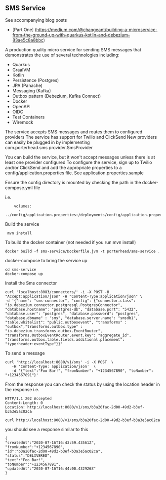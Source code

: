 ## SMS Service

See accompanying blog posts

* [Part One] (https://medium.com/@changeant/building-a-microservice-from-the-ground-up-with-quarkus-kotlin-and-debezium-83ae5c8a8bbc)

A production quality micro service for sending SMS messages that demonstrates the use of several technologies including:

* Quarkus
* GraalVM
* Kotlin
* Persistence (Postgres)
* JPA (Panache)
* Messaging (Kafka)
* Outbox pattern (Debezium, Kafka Connect)
* Docker
* OpenAPI
* OIDC
* Test Containers
* Wiremock

The service accepts SMS messages and routes them to configured providers
The service has support for Twilio and ClickSend 
New providers can easily be plugged in by implementing com.porterhead.sms.provider.SmsProvider

You can build the service, but it won't accept messages unless there is at least one provider configured
To configure the service, sign up to Twilio and/or ClickSend and add the appropriate properties
to a config/application.properties file. See application.properties.sample 

Ensure the config directory is mounted by checking the path in the docker-compose.yml file

i.e.
```
    volumes:
      - ../config/application.properties:/deployments/config/application.properties
```

Build the service

```
 mvn install
 ```
 
To build the docker container (not needed if you run mvn install)

```
docker build -f sms-service/Dockerfile.jvm -t porterhead/sms-service .
```


docker-compose to bring the service up

```
cd sms-service
docker-compose up
```

Install the Sms connector
```
curl 'localhost:8083/connectors/' -i -X POST -H "Accept:application/json" -H "Content-Type:application/json" \
-d '{"name": "sms-connector", "config": {"connector.class": "io.debezium.connector.postgresql.PostgresConnector", "database.hostname": "postgres-db", "database.port": "5432", "database.user": "postgres", "database.password": "postgres", "database.dbname" : "sms", "database.server.name": "smsdb1", "table.whitelist": "public.outboxevent", "transforms" : "outbox","transforms.outbox.type" : "io.debezium.transforms.outbox.EventRouter", "transforms.OutboxEventRouter.event.key": "aggregate_id", "transforms.outbox.table.fields.additional.placement": "type:header:eventType"}}'    
```

To send a message
```
curl 'http://localhost:8080/v1/sms' -i -X POST  \
   -H 'Content-Type: application/json'  \
   -d '{"text":"Foo Bar!", "fromNumber": "+1234567890", "toNumber": "+1234567891"}'
```

From the response you can check the status by using the location header in the response
i.e.
```
HTTP/1.1 202 Accepted
Content-Length: 0
Location: http://localhost:8080/v1/sms/b3a20fac-2d00-49d2-b3ef-b3a3e5ac02ca
```
```
curl http://localhost:8080/v1/sms/b3a20fac-2d00-49d2-b3ef-b3a3e5ac02ca
```
you should see a response similar to this

```
{
"createdAt":"2020-07-16T16:43:59.43561Z",
"fromNumber":"+1234567890",
"id":"b3a20fac-2d00-49d2-b3ef-b3a3e5ac02ca",
"status":"DELIVERED",
"text":"Foo Bar!",
"toNumber":"+1234567891",
"updatedAt":"2020-07-16T16:44:00.432926Z"
}
```
